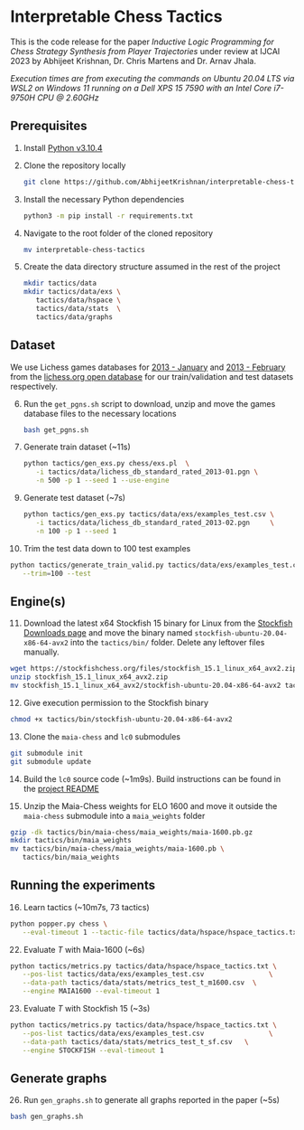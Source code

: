 # Interpretable Chess Tactics

This is the code release for the paper *Inductive Logic Programming for Chess Strategy Synthesis from Player Trajectories* under review at IJCAI 2023 by Abhijeet Krishnan, Dr. Chris Martens and Dr. Arnav Jhala.

*Execution times are from executing the commands on Ubuntu 20.04 LTS via WSL2 on Windows 11 running on a Dell XPS 15 7590 with an Intel Core i7-9750H CPU @ 2.60GHz*

## Prerequisites

1. Install [Python v3.10.4](https://www.python.org/downloads/)

2. Clone the repository locally

   ```bash
   git clone https://github.com/AbhijeetKrishnan/interpretable-chess-tactics.git
   ```

3. Install the necessary Python dependencies

   ```bash
   python3 -m pip install -r requirements.txt
   ```

4. Navigate to the root folder of the cloned repository

   ```bash
   mv interpretable-chess-tactics
   ```

5. Create the data directory structure assumed in the rest of the project

   ```bash
   mkdir tactics/data
   mkdir tactics/data/exs \
      tactics/data/hspace \
      tactics/data/stats  \
      tactics/data/graphs
   ```

## Dataset

We use Lichess games databases for [2013 -
   January](https://database.lichess.org/standard/lichess_db_standard_rated_2013-01.pgn.bz2) and [2013 - February](https://database.lichess.org/standard/lichess_db_standard_rated_2013-02.pgn.bz2) from
   the [lichess.org open database](https://database.lichess.org/) for our train/validation and test datasets respectively. 

6. Run the `get_pgns.sh` script to download, unzip and move the games database files to the necessary locations

   ```bash
   bash get_pgns.sh
   ```

7. Generate train dataset (~11s)

   ```bash
   python tactics/gen_exs.py chess/exs.pl  \
      -i tactics/data/lichess_db_standard_rated_2013-01.pgn \
      -n 500 -p 1 --seed 1 --use-engine
   ```

<!-- 8. Split the examples into training ~~and validation~~ sets

   ```bash
   python tactics/generate_train_valid.py tactics/data/exs/examples.csv \
      --trim=100 --split=100
   ``` -->

9. Generate test dataset (~7s)

   ```bash
   python tactics/gen_exs.py tactics/data/exs/examples_test.csv \
      -i tactics/data/lichess_db_standard_rated_2013-02.pgn     \
      -n 100 -p 1 --seed 1
   ```

10. Trim the test data down to 100 test examples

   ```bash
   python tactics/generate_train_valid.py tactics/data/exs/examples_test.csv \
      --trim=100 --test
   ```

## Engine(s)

11. Download the latest x64 Stockfish 15 binary for Linux from the [Stockfish Downloads page](https://stockfishchess.org/files/stockfish_15.1_linux_x64_avx2.zip) and move the binary named
   `stockfish-ubuntu-20.04-x86-64-avx2` into the `tactics/bin/` folder. Delete any leftover files manually.

   ```bash
   wget https://stockfishchess.org/files/stockfish_15.1_linux_x64_avx2.zip
   unzip stockfish_15.1_linux_x64_avx2.zip
   mv stockfish_15.1_linux_x64_avx2/stockfish-ubuntu-20.04-x86-64-avx2 tactics/bin
   ```

12. Give execution permission to the Stockfish binary 

   ```bash
   chmod +x tactics/bin/stockfish-ubuntu-20.04-x86-64-avx2
   ```

13. Clone the `maia-chess` and `lc0` submodules

   ```bash
   git submodule init
   git submodule update
   ```

14. Build the `lc0` source code (~1m9s). Build instructions can be found in the [project README](https://github.com/LeelaChessZero/lc0/blob/master/README.md)

15. Unzip the Maia-Chess weights for ELO 1600 and move it outside the `maia-chess` submodule into a `maia_weights` folder

   ```bash
   gzip -dk tactics/bin/maia-chess/maia_weights/maia-1600.pb.gz
   mkdir tactics/bin/maia_weights
   mv tactics/bin/maia-chess/maia_weights/maia-1600.pb \
      tactics/bin/maia_weights
   ```

## Running the experiments

16. Learn tactics (~10m7s, 73 tactics)

   ```bash
   python popper.py chess \
      --eval-timeout 1 --tactic-file tactics/data/hspace/hspace_tactics.txt
   ```

22. Evaluate $T$ with Maia-1600 (~6s)

   ```bash
   python tactics/metrics.py tactics/data/hspace/hspace_tactics.txt \
      --pos-list tactics/data/exs/examples_test.csv                \
      --data-path tactics/data/stats/metrics_test_t_m1600.csv  \
      --engine MAIA1600 --eval-timeout 1
   ```

23. Evaluate $T$ with Stockfish 15 (~3s)
   
   ```bash
   python tactics/metrics.py tactics/data/hspace/hspace_tactics.txt \
      --pos-list tactics/data/exs/examples_test.csv                \
      --data-path tactics/data/stats/metrics_test_t_sf.csv   \
      --engine STOCKFISH --eval-timeout 1
   ```

## Generate graphs

26. Run `gen_graphs.sh` to generate all graphs reported in the paper (~5s)

   ```bash
   bash gen_graphs.sh
   ```

